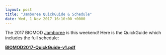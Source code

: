 ```yaml
---
layout: post
title: "Jamboree QuickGuide & Schedule"
date: Wed, 1 Nov 2017 16:10:00 +0000
---
```


The 2017 BIOMOD [Jamboree](/jamboree/) is this weekend! Here is the QuickGuide which includes the full schedule:

<strong>[BIOMOD2017-QuickGuide-v1.pdf](/jamboree/BIOMOD2017-QuickGuide-v1.pdf)</strong>